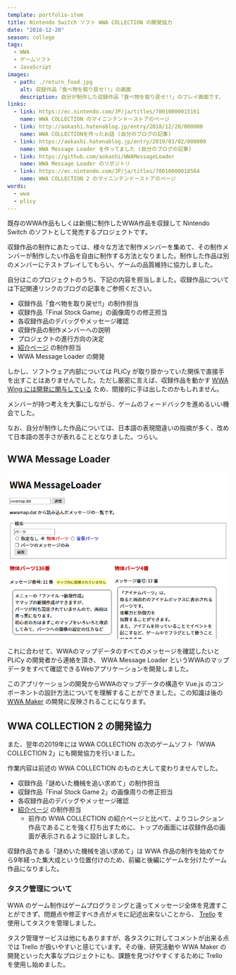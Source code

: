 ```yaml
---
template: portfolio-item
title: Nintendo Switch ソフト WWA COLLECTION の開発協力
date: "2018-12-20"
season: college
tags:
  - WWA
  - ゲームソフト
  - JavaScript
images:
  - path: ./return_food.jpg
    alt: 収録作品「食べ物を取り戻せ!!」の画面
    description: 自分が制作した収録作品「食べ物を取り戻せ!!」のプレイ画面です。
links:
  - link: https://ec.nintendo.com/JP/ja/titles/70010000015161
    name: WWA COLLECTION のマイニンテンドーストアのページ
  - link: http://aokashi.hatenablog.jp/entry/2018/12/20/000000
    name: WWA COLLECTIONを作ったお話 (自分のブログの記事)
  - link: https://aokashi.hatenablog.jp/entry/2019/03/02/000000
    name: WWA Message Loader を作ってました (自分のブログの記事)
  - link: https://github.com/aokashi/WWAMessageLoader
    name: WWA Message Loader のリポジトリ
  - link: https://ec.nintendo.com/JP/ja/titles/70010000018564
    name: WWA COLLECTION 2 のマイニンテンドーストアのページ
words:
  - wwa
  - plicy
---
```


既存のWWA作品もしくは新規に制作したWWA作品を収録して Nintendo Switch のソフトとして発売するプロジェクトです。

収録作品の制作にあたっては、様々な方法で制作メンバーを集めて、その制作メンバーが制作したい作品を自由に制作する方法となりました。制作した作品は別のメンバーにテストプレイしてもらい、ゲームの品質維持に協力しました。

自分はこのプロジェクトのうち、下記の内容を担当しました。収録作品については下記関連リンクのブログの記事をご参照ください。

- 収録作品「食べ物を取り戻せ!!」の制作担当
- 収録作品「Final Stock Game」の画像周りの修正担当
- 各収録作品のデバッグやメッセージ確認
- 収録作品の制作メンバーへの説明
- プロジェクトの進行方向の決定
- [紹介ページ](https://www.wwafansq.com/works/wwa_collection) の制作担当
- WWA Message Loader の開発

しかし、ソフトウェア内部については PLiCy が取り掛かっていた関係で直接手を出すことはありませんでした。ただし厳密に言えば、収録作品を動かす [WWA Wing には開発に関与している](/portfolio/wwa_wing/) ため、間接的に手は出したのかもしれません。

メンバーが持つ考えを大事にしながら、ゲームのフィードバックを進めるいい機会でした。

なお、自分が制作した作品については、日本語の表現間違いの指摘が多く、改めて日本語の苦手さが表れることとなりました。つらい。

## WWA Message Loader

![WWA Message Loader でメッセージ内容を表示している画面](./wwa_message_loader.png)

これに合わせて、WWAのマップデータのすべてのメッセージを確認したいと PLiCy の開発者から連絡を頂き、 WWA Message Loader というWWAのマップデータをすべて確認できるWebアプリケーションを開発しました。

このアプリケーションの開発からWWAのマップデータの構造や Vue.js のコンポーネントの設計方法についてを理解することができました。この知識は後の [WWA Maker](/portfolio/wwa_maker/) の開発に反映されることになります。

## WWA COLLECTION 2 の開発協力

また、翌年の2019年には WWA COLLECTION の次のゲームソフト「WWA COLLECTION 2」にも開発協力を行いました。

作業内容は前述の WWA COLLECTION のものと大して変わりませんでした。

- 収録作品「謎めいた機械を追い求めて」の制作担当
- 収録作品「Final Stock Game 2」の画像周りの修正担当
- 各収録作品のデバッグやメッセージ確認
- [紹介ページ](https://www.wwafansq.com/works/wwa_collection_2) の制作担当
  - 前作の WWA COLLECTION の紹介ページと比べて、よりコレクション作品であることを強く打ち出すために、トップの画面には収録作品の画面が表示されるように設計しました。

収録作品である「謎めいた機械を追い求めて」は WWA 作品の制作を始めてから9年経った集大成という位置付けのため、前編と後編にゲームを分けたゲーム作品になりました。

### タスク管理について

WWA のゲーム制作はゲームプログラミングと違ってメッセージ全体を見渡すことができず、問題点や修正すべき点がメモに記述出来ないことから、 [Trello](trello.com/) を使用してタスクを管理しました。

タスク管理サービスは他にもありますが、各タスクに対してコメントが出来る点では Trello が扱いやすいと感じています。その後、研究活動や WWA Maker の開発といった大事なプロジェクトにも、課題を見つけやすくするために Trello を使用し始めました。
